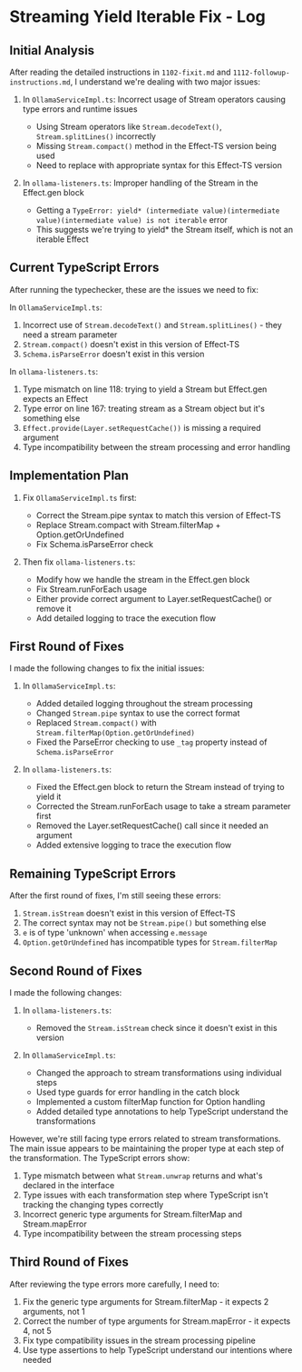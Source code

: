 # Streaming Yield Iterable Fix - Log

## Initial Analysis

After reading the detailed instructions in `1102-fixit.md` and `1112-followup-instructions.md`, I understand we're dealing with two major issues:

1. In `OllamaServiceImpl.ts`: Incorrect usage of Stream operators causing type errors and runtime issues
   - Using Stream operators like `Stream.decodeText()`, `Stream.splitLines()` incorrectly
   - Missing `Stream.compact()` method in the Effect-TS version being used
   - Need to replace with appropriate syntax for this Effect-TS version

2. In `ollama-listeners.ts`: Improper handling of the Stream in the Effect.gen block
   - Getting a `TypeError: yield* (intermediate value)(intermediate value)(intermediate value) is not iterable` error
   - This suggests we're trying to yield* the Stream itself, which is not an iterable Effect

## Current TypeScript Errors

After running the typechecker, these are the issues we need to fix:

In `OllamaServiceImpl.ts`:
1. Incorrect use of `Stream.decodeText()` and `Stream.splitLines()` - they need a stream parameter
2. `Stream.compact()` doesn't exist in this version of Effect-TS
3. `Schema.isParseError` doesn't exist in this version

In `ollama-listeners.ts`:
1. Type mismatch on line 118: trying to yield a Stream but Effect.gen expects an Effect
2. Type error on line 167: treating stream as a Stream object but it's something else
3. `Effect.provide(Layer.setRequestCache())` is missing a required argument
4. Type incompatibility between the stream processing and error handling

## Implementation Plan

1. Fix `OllamaServiceImpl.ts` first:
   - Correct the Stream.pipe syntax to match this version of Effect-TS
   - Replace Stream.compact with Stream.filterMap + Option.getOrUndefined
   - Fix Schema.isParseError check

2. Then fix `ollama-listeners.ts`:
   - Modify how we handle the stream in the Effect.gen block
   - Fix Stream.runForEach usage
   - Either provide correct argument to Layer.setRequestCache() or remove it
   - Add detailed logging to trace the execution flow

## First Round of Fixes

I made the following changes to fix the initial issues:

1. In `OllamaServiceImpl.ts`:
   - Added detailed logging throughout the stream processing
   - Changed `Stream.pipe` syntax to use the correct format 
   - Replaced `Stream.compact()` with `Stream.filterMap(Option.getOrUndefined)`
   - Fixed the ParseError checking to use `_tag` property instead of `Schema.isParseError`

2. In `ollama-listeners.ts`:
   - Fixed the Effect.gen block to return the Stream instead of trying to yield it
   - Corrected the Stream.runForEach usage to take a stream parameter first
   - Removed the Layer.setRequestCache() call since it needed an argument
   - Added extensive logging to trace the execution flow

## Remaining TypeScript Errors

After the first round of fixes, I'm still seeing these errors:

1. `Stream.isStream` doesn't exist in this version of Effect-TS
2. The correct syntax may not be `Stream.pipe()` but something else
3. `e` is of type 'unknown' when accessing `e.message`
4. `Option.getOrUndefined` has incompatible types for `Stream.filterMap`

## Second Round of Fixes

I made the following changes:

1. In `ollama-listeners.ts`:
   - Removed the `Stream.isStream` check since it doesn't exist in this version

2. In `OllamaServiceImpl.ts`:
   - Changed the approach to stream transformations using individual steps
   - Used type guards for error handling in the catch block
   - Implemented a custom filterMap function for Option handling
   - Added detailed type annotations to help TypeScript understand the transformations

However, we're still facing type errors related to stream transformations. The main issue appears to be maintaining the proper type at each step of the transformation. The TypeScript errors show:

1. Type mismatch between what `Stream.unwrap` returns and what's declared in the interface
2. Type issues with each transformation step where TypeScript isn't tracking the changing types correctly
3. Incorrect generic type arguments for Stream.filterMap and Stream.mapError
4. Type incompatibility between the stream processing steps

## Third Round of Fixes

After reviewing the type errors more carefully, I need to:

1. Fix the generic type arguments for Stream.filterMap - it expects 2 arguments, not 1
2. Correct the number of type arguments for Stream.mapError - it expects 4, not 5
3. Fix type compatibility issues in the stream processing pipeline
4. Use type assertions to help TypeScript understand our intentions where needed